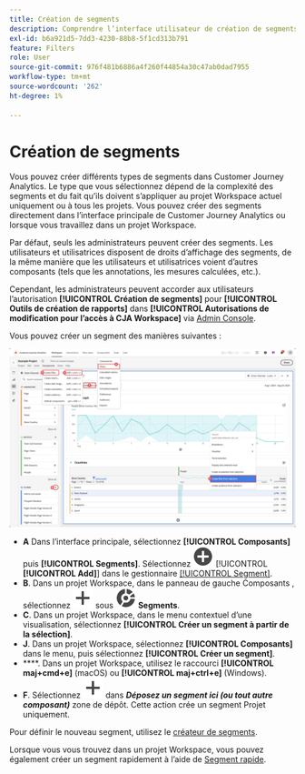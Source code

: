 ```yaml
---
title: Création de segments
description: Comprendre l’interface utilisateur de création de segments.
exl-id: b6a921d5-7dd3-4230-88b8-5f1cd313b791
feature: Filters
role: User
source-git-commit: 976f481b6886a4f260f44854a30c47ab0dad7955
workflow-type: tm+mt
source-wordcount: '262'
ht-degree: 1%

---
```


# Création de segments

Vous pouvez créer différents types de segments dans Customer Journey Analytics.  Le type que vous sélectionnez dépend de la complexité des segments et du fait qu’ils doivent s’appliquer au projet Workspace actuel uniquement ou à tous les projets. Vous pouvez créer des segments directement dans l’interface principale de Customer Journey Analytics ou lorsque vous travaillez dans un projet Workspace.

Par défaut, seuls les administrateurs peuvent créer des segments. Les utilisateurs et utilisatrices disposent de droits d’affichage des segments, de la même manière que les utilisateurs et utilisatrices voient d’autres composants (tels que les annotations, les mesures calculées, etc.).

Cependant, les administrateurs peuvent accorder aux utilisateurs l’autorisation **[!UICONTROL Création de segments]** pour **[!UICONTROL Outils de création de rapports]** dans **[!UICONTROL Autorisations de modification pour l’accès à CJA Workspace]** via [Admin Console](/help/technotes/access-control.md#user-level-access).

Vous pouvez créer un segment des manières suivantes :

![Comment créer un segment ](assets/create-filter.png)

* **A** Dans l’interface principale, sélectionnez **[!UICONTROL Composants]** puis **[!UICONTROL Segments]**. Sélectionnez ![AddCircle](/help/assets/icons/AddCircle.svg) [!UICONTROL **[!UICONTROL Add]**] dans le gestionnaire [[!UICONTROL Segment]](/help/components/filters/manage-filters.md).
* **B**. Dans un projet Workspace, dans le panneau de gauche Composants , sélectionnez ![Ajouter](/help/assets/icons/Add.svg) sous ![Segment](/help/assets/icons/Segmentation.svg) **Segments**.
* **C**. Dans un projet Workspace, dans le menu contextuel d’une visualisation, sélectionnez **[!UICONTROL Créer un segment à partir de la sélection]**.
* **J**. Dans un projet Workspace, sélectionnez **[!UICONTROL Composants]** dans le menu, puis sélectionnez **[!UICONTROL Créer un segment]**.
* ****. Dans un projet Workspace, utilisez le raccourci **[!UICONTROL maj+cmd+e]** (macOS) ou **[!UICONTROL maj+ctrl+e]** (Windows).
* **F**. Sélectionnez ![Ajouter](/help/assets/icons/Add.svg) dans ***Déposez un segment ici (ou tout autre composant)*** zone de dépôt. Cette action crée un segment Projet uniquement.

Pour définir le nouveau segment, utilisez le [créateur de segments](/help/components/filters/filter-builder.md).

Lorsque vous vous trouvez dans un projet Workspace, vous pouvez également créer un segment rapidement à l’aide de [Segment rapide](/help/components/filters/quick-filters.md).
